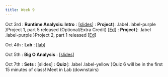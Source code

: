 ```yaml
---
title: Week 9
---
```


Oct 3rd
: **Runtime Analysis: Intro**
  : [[slides](https://docs.google.com/presentation/d/1ci6QdrJhlfk8ZnscIVGSBU4nzriODgLr/edit?usp=sharing&ouid=114310739312164916072&rtpof=true&sd=true)]
: **Project**{: .label .label-purple }Project 1, part 5 released (Optional/Extra Credit) [[Ed](https://edstem.org/us/courses/24414/lessons/45464/slides/260221)]
: **Project**{: .label .label-purple }Project 2, part 1 released [[Ed](https://edstem.org/us/courses/24414/lessons/45477/slides/260301)]

Oct 4th
: **Lab**
  : [[lab](https://edstem.org/us/courses/24414/lessons/45345/slides/260695)]

Oct 5th
: **Big O Analysis**
  : [[slides](https://docs.google.com/presentation/d/1gNvyHOXN4Ugqq_vaXj8zUsemVturOz3U/edit?usp=sharing&ouid=114310739312164916072&rtpof=true&sd=true)]

Oct 7th
: **Sets**
  : [slides]
: **Quiz**{: .label .label-yellow }Quiz 6 will be in the first 15 minutes of class! Meet in Lab (downstairs)

